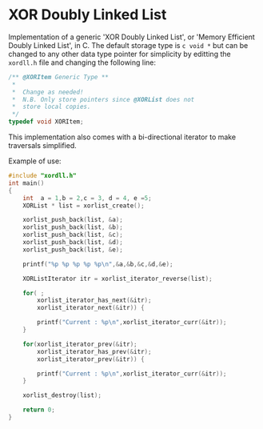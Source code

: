 # XOR Doubly Linked List

Implementation of a generic 'XOR Doubly Linked List', or 'Memory Efficient Doubly Linked List', in C.
The default storage type is ```c void *``` but can be changed to any other data type pointer for simplicity
by editting the ```xordll.h``` file and changing the following line:

```c
/** @XORItem Generic Type **
 *
 *  Change as needed!
 *  N.B. Only store pointers since @XORList does not
 *  store local copies.
 */
typedef void XORItem;
```

This implementation also comes with a bi-directional iterator to make traversals simplified.

Example of use:

```c
#include "xordll.h"
int main()
{
    int  a = 1,b = 2,c = 3, d = 4, e =5;
    XORList * list = xorlist_create();

    xorlist_push_back(list, &a);
    xorlist_push_back(list, &b);
    xorlist_push_back(list, &c);
    xorlist_push_back(list, &d);
    xorlist_push_back(list, &e);

    printf("%p %p %p %p %p\n",&a,&b,&c,&d,&e);

    XORListIterator itr = xorlist_iterator_reverse(list);

    for( ;
        xorlist_iterator_has_next(&itr);
        xorlist_iterator_next(&itr)) {

        printf("Current : %p\n",xorlist_iterator_curr(&itr));
    }

    for(xorlist_iterator_prev(&itr);
        xorlist_iterator_has_prev(&itr);
        xorlist_iterator_prev(&itr)) {

        printf("Current : %p\n",xorlist_iterator_curr(&itr));
    }

    xorlist_destroy(list);

    return 0;
}
```
